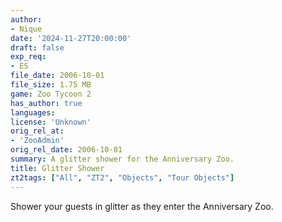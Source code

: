 ```yaml
---
author:
- Nique
date: '2024-11-27T20:00:00'
draft: false
exp_req:
- ES
file_date: 2006-10-01
file_size: 1.75 MB
game: Zoo Tycoon 2
has_author: true
languages:
license: 'Unknown'
orig_rel_at:
- 'ZooAdmin'
orig_rel_date: 2006-10-01
summary: A glitter shower for the Anniversary Zoo.
title: Glitter Shower
zt2tags: ["All", "ZT2", "Objects", "Tour Objects"]
---
```

Shower your guests in glitter as they enter the Anniversary Zoo.
